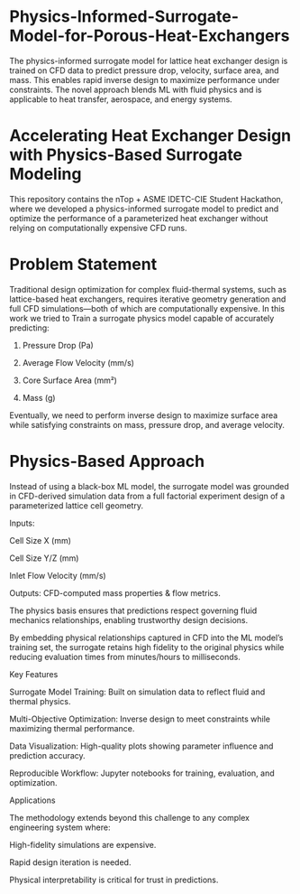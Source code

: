 # Physics-Informed-Surrogate-Model-for-Porous-Heat-Exchangers
The physics-informed surrogate model for lattice heat exchanger design is trained on CFD data to predict pressure drop, velocity, surface area, and mass. This enables rapid inverse design to maximize performance under constraints. The novel approach blends ML with fluid physics and is applicable to heat transfer, aerospace, and energy systems.


# Accelerating Heat Exchanger Design with Physics-Based Surrogate Modeling

This repository contains  the nTop + ASME IDETC-CIE Student Hackathon, where we developed a physics-informed surrogate model to predict and optimize the performance of a parameterized heat exchanger without relying on computationally expensive CFD runs.

# Problem Statement

Traditional design optimization for complex fluid-thermal systems, such as lattice-based heat exchangers, requires iterative geometry generation and full CFD simulations—both of which are computationally expensive.
In this work we tried to Train a surrogate physics model capable of accurately predicting:

1. Pressure Drop (Pa)

2. Average Flow Velocity (mm/s)

3. Core Surface Area (mm²)

4. Mass (g)

Eventually, we need to perform inverse design to maximize surface area while satisfying constraints on mass, pressure drop, and average velocity.

# Physics-Based Approach

Instead of using a black-box ML model, the surrogate model was grounded in CFD-derived simulation data from a full factorial experiment design of a parameterized lattice cell geometry.

Inputs:

Cell Size X (mm)

Cell Size Y/Z (mm)

Inlet Flow Velocity (mm/s)

Outputs: CFD-computed mass properties & flow metrics.

The physics basis ensures that predictions respect governing fluid mechanics relationships, enabling trustworthy design decisions.

By embedding physical relationships captured in CFD into the ML model’s training set, the surrogate retains high fidelity to the original physics while reducing evaluation times from minutes/hours to milliseconds.

Key Features

Surrogate Model Training: Built on simulation data to reflect fluid and thermal physics.

Multi-Objective Optimization: Inverse design to meet constraints while maximizing thermal performance.

Data Visualization: High-quality plots showing parameter influence and prediction accuracy.

Reproducible Workflow: Jupyter notebooks for training, evaluation, and optimization.

Applications

The methodology extends beyond this challenge to any complex engineering system where:

High-fidelity simulations are expensive.

Rapid design iteration is needed.

Physical interpretability is critical for trust in predictions.
